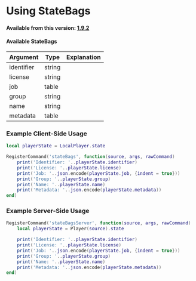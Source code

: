 # Using StateBags

#### Available from this version: [1.9.2](https://github.com/esx-framework/esx_core/releases/tag/1.9.2)

#### Available StateBags

| Argument   | Type   | Explanation |
| ---------- | ------ | ----------- |
| identifier | string |             |
| license    | string |             |
| job        | table  |             |
| group      | string |             |
| name       | string |             |
| metadata   | table  |             |

### Example Client-Side Usage

```lua
local playerState = LocalPlayer.state

RegisterCommand('stateBags', function(source, args, rawCommand)
    print('Identifier: '..playerState.identifier)
    print('License: '..playerState.license)
    print('Job: '..json.encode(playerState.job, {indent = true}))
    print('Group: '..playerState.group)
    print('Name: '..playerState.name)
    print('Metadata: '..json.encode(playerState.metadata))
end)
```

### Example Server-Side Usage

```lua
RegisterCommand('stateBagsServer', function(source, args, rawCommand)
    local playerState = Player(source).state

    print('Identifier: '..playerState.identifier)
    print('License: '..playerState.license)
    print('Job: '..json.encode(playerState.job, {indent = true}))
    print('Group: '..playerState.group)
    print('Name: '..playerState.name)
    print('Metadata: '..json.encode(playerState.metadata))
end)
```
